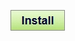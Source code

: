 [![Install](../../resources/image/install_button.jpg)](../../../../raw/master/scripts/Hudson_Integracao_com_Mantis/178643.user.js)